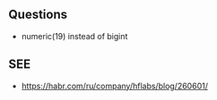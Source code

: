 ## Questions

* numeric(19) instead of bigint

## SEE 

* https://habr.com/ru/company/hflabs/blog/260601/